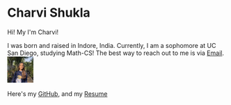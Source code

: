 # Charvi Shukla
Hi! My I'm Charvi! 

I was born and raised in Indore, India. Currently, I am a sophomore at UC San Diego, studying Math-CS!
The best way to reach out to me is via [Email](mailto:cshukla@ucsd.edu). 
<img src="charvi_image.jpeg" width="60px" height="60px" />

Here's my [GitHub](https://github.com/charvishukla), and my [Resume](Charvi_resume.pdf)

